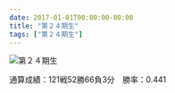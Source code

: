 ```yaml
---
date: 2017-01-01T00:00:00-00:00
title: "第２４期生"
tags: ["第２４期生"]
---
```


![第２４期生](/images/24ki-group-photo.jpg)

通算成績：121戦52勝66負3分　勝率：0.441
